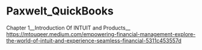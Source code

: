 # Paxwelt_QuickBooks

Chapter 1__Introduction Of INTUIT and Products__
https://mtouqeer.medium.com/empowering-financial-management-explore-the-world-of-intuit-and-experience-seamless-financial-5311c453557d

